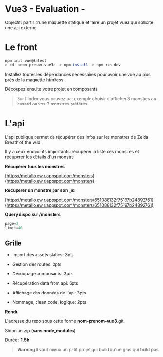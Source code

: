 
# Vue3 - Evaluation - 
 
Objectif: partir d'une maquette statique et faire un projet vue3 qui sollicite une api externe
  
# Le front
  
```sh
npm init vue@latest
> cd  <nom-prenom-vue3>  > npm install  > npm run dev
```
  

Installez toutes les dépendances nécessaires pour avoir une vue au plus près de la maquette html/css
  
Découpez ensuite votre projet en composants

    

> Sur l'index vous pouvez par exemple choisir d'afficher 3 monstres au
> hasard ou vos 3 monstres préférés
 

# L'api

L'api publique permet de récupérer des infos sur les monstres de Zelda Breath of the wild


Il y a deux endpoints importants: récupérer la liste des monstres et récupérer les détails d'un monstre

 
**Récupérer tous les monstres**

[https://metallo.ew.r.appspot.com/monsters](https://metallo.ew.r.appspot.com/monsters)


**Récupérer un monstre par son _id**
  
[https://metallo.ew.r.appspot.com/monsters/651088132f75197b24892761](https://metallo.ew.r.appspot.com/monsters/651088132f75197b24892761)


**Query dispo sur /monsters** 

```js
page=2 
limit=40
```




## Grille

- Import des assets statics: 3pts

- Gestion des routes: 3pts

- Découpage composants: 3pts

- Récupération data from api: 6pts

- Affichage des données de l'api: 3pts

- Nommage, clean code, logique: 2pts

  

**Rendu**

L'adresse du repo sous cette forme **nom-prenom-vue3**.git

Sinon un zip (**sans node_modules**)

Durée : **1.5h**


> **Warning**
> Il vaut mieux un petit projet qui build qu'un gros qui build pas